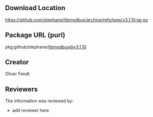 ## Download Location

https://github.com/stephane/libmodbus/archive/refs/tags/v3.1.10.tar.gz

## Package URL (purl)

pkg:github/stephane/libmodbus@v3.1.10

## Creator

Oliver Fendt

## Reviewers

The information was reviewed by:

* add reviewer here
